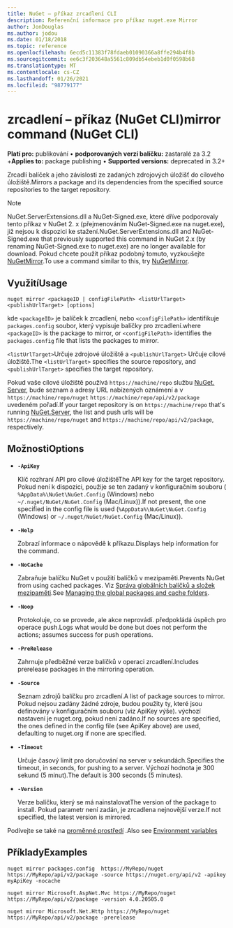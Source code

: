 ```yaml
---
title: NuGet – příkaz zrcadlení CLI
description: Referenční informace pro příkaz nuget.exe Mirror
author: JonDouglas
ms.author: jodou
ms.date: 01/18/2018
ms.topic: reference
ms.openlocfilehash: 6ecd5c11383f78fdaeb01090366a8ffe294b4f8b
ms.sourcegitcommit: ee6c3f203648a5561c809db54ebeb1d0f0598b68
ms.translationtype: MT
ms.contentlocale: cs-CZ
ms.lasthandoff: 01/26/2021
ms.locfileid: "98779177"
---
```

# <a name="mirror-command-nuget-cli"></a><span data-ttu-id="01058-103">zrcadlení – příkaz (NuGet CLI)</span><span class="sxs-lookup"><span data-stu-id="01058-103">mirror command (NuGet CLI)</span></span>

<span data-ttu-id="01058-104">**Platí pro:** publikování &bullet; **podporovaných verzí balíčku:** zastaralé za 3.2 +</span><span class="sxs-lookup"><span data-stu-id="01058-104">**Applies to:** package publishing &bullet; **Supported versions:** deprecated in 3.2+</span></span>

<span data-ttu-id="01058-105">Zrcadlí balíček a jeho závislosti ze zadaných zdrojových úložišť do cílového úložiště.</span><span class="sxs-lookup"><span data-stu-id="01058-105">Mirrors a package and its dependencies from the specified source repositories to the target repository.</span></span>

> [!NOTE]
> <span data-ttu-id="01058-106">NuGet.ServerExtensions.dll a NuGet-Signed.exe, které dříve podporovaly tento příkaz v NuGet 2. x (přejmenováním NuGet-Signed.exe na nuget.exe), již nejsou k dispozici ke stažení.</span><span class="sxs-lookup"><span data-stu-id="01058-106">NuGet.ServerExtensions.dll and NuGet-Signed.exe that previously supported this command in NuGet 2.x (by renaming NuGet-Signed.exe to nuget.exe) are no longer available for download.</span></span> <span data-ttu-id="01058-107">Pokud chcete použít příkaz podobný tomuto, vyzkoušejte [NuGetMirror](https://www.nuget.org/packages/NuGetMirror/).</span><span class="sxs-lookup"><span data-stu-id="01058-107">To use a command similar to this, try [NuGetMirror](https://www.nuget.org/packages/NuGetMirror/).</span></span>

## <a name="usage"></a><span data-ttu-id="01058-108">Využití</span><span class="sxs-lookup"><span data-stu-id="01058-108">Usage</span></span>

```cli
nuget mirror <packageID | configFilePath> <listUrlTarget> <publishUrlTarget> [options]
```

<span data-ttu-id="01058-109">kde `<packageID>` je balíček k zrcadlení, nebo `<configFilePath>` identifikuje `packages.config` soubor, který vypisuje balíčky pro zrcadlení.</span><span class="sxs-lookup"><span data-stu-id="01058-109">where `<packageID>` is the package to mirror, or `<configFilePath>` identifies the `packages.config` file that lists the packages to mirror.</span></span>

<span data-ttu-id="01058-110">`<listUrlTarget>`Určuje zdrojové úložiště a `<publishUrlTarget>` Určuje cílové úložiště.</span><span class="sxs-lookup"><span data-stu-id="01058-110">The `<listUrlTarget>` specifies the source repository, and `<publishUrlTarget>` specifies the target repository.</span></span>

<span data-ttu-id="01058-111">Pokud vaše cílové úložiště používá `https://machine/repo` službu [NuGet. Server](../../hosting-packages/nuget-server.md), bude seznam a adresy URL nabízených oznámení a v `https://machine/repo/nuget` `https://machine/repo/api/v2/package` uvedeném pořadí.</span><span class="sxs-lookup"><span data-stu-id="01058-111">If your target repository is on `https://machine/repo` that's running [NuGet.Server](../../hosting-packages/nuget-server.md), the list and push urls will be `https://machine/repo/nuget` and `https://machine/repo/api/v2/package`, respectively.</span></span>

## <a name="options"></a><span data-ttu-id="01058-112">Možnosti</span><span class="sxs-lookup"><span data-stu-id="01058-112">Options</span></span>

- **`-ApiKey`**

  <span data-ttu-id="01058-113">Klíč rozhraní API pro cílové úložiště</span><span class="sxs-lookup"><span data-stu-id="01058-113">The API key for the target repository.</span></span> <span data-ttu-id="01058-114">Pokud není k dispozici, použije se ten zadaný v konfiguračním souboru ( `%AppData%\NuGet\NuGet.Config` (Windows) nebo `~/.nuget/NuGet/NuGet.Config` (Mac/Linux)).</span><span class="sxs-lookup"><span data-stu-id="01058-114">If not present,  the one specified in the config file is used (`%AppData%\NuGet\NuGet.Config` (Windows) or `~/.nuget/NuGet/NuGet.Config` (Mac/Linux)).</span></span>

- **`-Help`**

  <span data-ttu-id="01058-115">Zobrazí informace o nápovědě k příkazu.</span><span class="sxs-lookup"><span data-stu-id="01058-115">Displays help information for the command.</span></span>

- **`-NoCache`**

  <span data-ttu-id="01058-116">Zabraňuje balíčku NuGet v použití balíčků v mezipaměti.</span><span class="sxs-lookup"><span data-stu-id="01058-116">Prevents NuGet from using cached packages.</span></span> <span data-ttu-id="01058-117">Viz [Správa globálních balíčků a složek mezipaměti](../../consume-packages/managing-the-global-packages-and-cache-folders.md).</span><span class="sxs-lookup"><span data-stu-id="01058-117">See [Managing the global packages and cache folders](../../consume-packages/managing-the-global-packages-and-cache-folders.md).</span></span>

- **`-Noop`**

  <span data-ttu-id="01058-118">Protokoluje, co se provede, ale akce neprovádí. předpokládá úspěch pro operace push.</span><span class="sxs-lookup"><span data-stu-id="01058-118">Logs what would be done but does not perform the actions; assumes success for push operations.</span></span>

- **`-PreRelease`**

  <span data-ttu-id="01058-119">Zahrnuje předběžné verze balíčků v operaci zrcadlení.</span><span class="sxs-lookup"><span data-stu-id="01058-119">Includes prerelease packages in the mirroring operation.</span></span>

- **`-Source`**

  <span data-ttu-id="01058-120">Seznam zdrojů balíčku pro zrcadlení.</span><span class="sxs-lookup"><span data-stu-id="01058-120">A list of package sources to mirror.</span></span> <span data-ttu-id="01058-121">Pokud nejsou zadány žádné zdroje, budou použity ty, které jsou definovány v konfiguračním souboru (viz ApiKey výše). výchozí nastavení je nuget.org, pokud není zadáno.</span><span class="sxs-lookup"><span data-stu-id="01058-121">If no sources are specified, the ones defined in the config file (see ApiKey above) are used, defaulting to nuget.org if none are specified.</span></span>

- **`-Timeout`**

  <span data-ttu-id="01058-122">Určuje časový limit pro doručování na server v sekundách.</span><span class="sxs-lookup"><span data-stu-id="01058-122">Specifies the timeout, in seconds, for pushing to a server.</span></span> <span data-ttu-id="01058-123">Výchozí hodnota je 300 sekund (5 minut).</span><span class="sxs-lookup"><span data-stu-id="01058-123">The default is 300 seconds (5 minutes).</span></span>

- **`-Version`**

  <span data-ttu-id="01058-124">Verze balíčku, který se má nainstalovat</span><span class="sxs-lookup"><span data-stu-id="01058-124">The version of the package to install.</span></span> <span data-ttu-id="01058-125">Pokud parametr není zadán, je zrcadlena nejnovější verze.</span><span class="sxs-lookup"><span data-stu-id="01058-125">If not specified, the latest version is mirrored.</span></span>

<span data-ttu-id="01058-126">Podívejte se také na [proměnné prostředí](cli-ref-environment-variables.md) .</span><span class="sxs-lookup"><span data-stu-id="01058-126">Also see [Environment variables](cli-ref-environment-variables.md)</span></span>

## <a name="examples"></a><span data-ttu-id="01058-127">Příklady</span><span class="sxs-lookup"><span data-stu-id="01058-127">Examples</span></span>

```cli
nuget mirror packages.config  https://MyRepo/nuget https://MyRepo/api/v2/package -source https://nuget.org/api/v2 -apikey myApiKey -nocache

nuget mirror Microsoft.AspNet.Mvc https://MyRepo/nuget https://MyRepo/api/v2/package -version 4.0.20505.0

nuget mirror Microsoft.Net.Http https://MyRepo/nuget https://MyRepo/api/v2/package -prerelease
```
